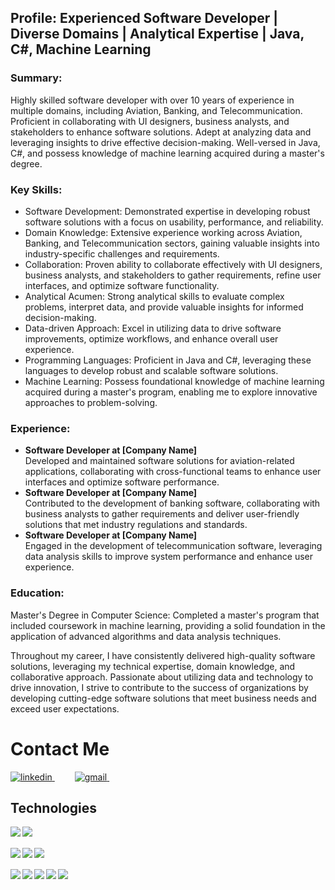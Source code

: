 <div class="profile-section">
  <h2>Profile: Experienced Software Developer | Diverse Domains | Analytical Expertise | Java, C#, Machine Learning</h2>
  <h3>Summary:</h3>
  <p>
    Highly skilled software developer with over 10 years of experience in multiple domains, including Aviation, Banking, and Telecommunication. Proficient in collaborating with UI designers, business analysts, and stakeholders to enhance software solutions. Adept at analyzing data and leveraging insights to drive effective decision-making. Well-versed in Java, C#, and possess knowledge of machine learning acquired during a master's degree.
  </p>
  <h3>Key Skills:</h3>
  <ul>
    <li>Software Development: Demonstrated expertise in developing robust software solutions with a focus on usability, performance, and reliability.</li>
    <li>Domain Knowledge: Extensive experience working across Aviation, Banking, and Telecommunication sectors, gaining valuable insights into industry-specific challenges and requirements.</li>
    <li>Collaboration: Proven ability to collaborate effectively with UI designers, business analysts, and stakeholders to gather requirements, refine user interfaces, and optimize software functionality.</li>
    <li>Analytical Acumen: Strong analytical skills to evaluate complex problems, interpret data, and provide valuable insights for informed decision-making.</li>
    <li>Data-driven Approach: Excel in utilizing data to drive software improvements, optimize workflows, and enhance overall user experience.</li>
    <li>Programming Languages: Proficient in Java and C#, leveraging these languages to develop robust and scalable software solutions.</li>
    <li>Machine Learning: Possess foundational knowledge of machine learning acquired during a master's program, enabling me to explore innovative approaches to problem-solving.</li>
  </ul>
  <h3>Experience:</h3>
  <ul>
    <li>
      <strong>Software Developer at [Company Name]</strong>
      <br />
      Developed and maintained software solutions for aviation-related applications, collaborating with cross-functional teams to enhance user interfaces and optimize software performance.
    </li>
    <li>
      <strong>Software Developer at [Company Name]</strong>
      <br />
      Contributed to the development of banking software, collaborating with business analysts to gather requirements and deliver user-friendly solutions that met industry regulations and standards.
    </li>
    <li>
      <strong>Software Developer at [Company Name]</strong>
      <br />
      Engaged in the development of telecommunication software, leveraging data analysis skills to improve system performance and enhance user experience.
    </li>
  </ul>
  <h3>Education:</h3>
  <p>
    Master's Degree in Computer Science: Completed a master's program that included coursework in machine learning, providing a solid foundation in the application of advanced algorithms and data analysis techniques.
  </p>
  <!--<h3>Certifications:</h3>
  <ul>
    <li>[Relevant Certifications]: List any relevant certifications that highlight your expertise in specific software development frameworks or tools.</li>
  </ul>
--!>
  <p>
    Throughout my career, I have consistently delivered high-quality software solutions, leveraging my technical expertise, domain knowledge, and collaborative approach. Passionate about utilizing data and technology to drive innovation, I strive to contribute to the success of organizations by developing cutting-edge software solutions that meet business needs and exceed user expectations.
  </p>


 <h1>Contact Me</h1>
<p>
  <a href="https://www.linkedin.com/in/bilalabdulkany/" rel="nofollow noreferrer">
    <img src="https://img.shields.io/badge/linkedin-%230077B5.svg?style=for-the-badge&logo=linkedin&logoColor=white" alt="linkedin">
  </a>
    &emsp;&emsp;
  <a href="bilal.abdulkany@gmail.com" rel="nofollow noreferrer">
    <img src="https://img.shields.io/badge/Gmail-D14836?style=for-the-badge&logo=gmail&logoColor=white" alt="gmail">
  </a>
    &emsp;&emsp;
</p>

## Technologies

<p>  
  <img align="left" src="https://img.shields.io/badge/c Sharp-%2300599C.svg?style=for-the-badge&logo=c%2B%2B&logoColor=white" />
    &nbsp; 

  <img align="left" src="https://img.shields.io/badge/Visual%20Studio%20Code-0078d7.svg?style=for-the-badge&logo=visual-studio-code&logoColor=white" />
    <br><br> 
  <img align="left" src="https://img.shields.io/badge/docker-%230db7ed.svg?style=for-the-badge&logo=docker&logoColor=white" />
    &nbsp;
   <img align="left" src="https://img.shields.io/badge/jira-%230A0FFF.svg?style=for-the-badge&logo=jira&logoColor=white)" />
    &nbsp;
  <img align="left" src="https://img.shields.io/badge/git-%23F05033.svg?style=for-the-badge&logo=git&logoColor=white" />
    <br><br>
  <img align="left" src="https://img.shields.io/badge/github-%23121011.svg?style=for-the-badge&logo=github&logoColor=white" />
    &nbsp;
  <img align="left" src="https://img.shields.io/badge/gitlab-%23181717.svg?style=for-the-badge&logo=gitlab&logoColor=white" />
    &nbsp;
  <img align="left" src="https://img.shields.io/badge/Linux-FCC624?style=for-the-badge&logo=linux&logoColor=black" />
<!--
  <img align="left" src="https://img.shields.io/badge/Codewars-B1361E?style=for-the-badge&logo=codewars&logoColor=grey" />
    <br><br>-->
  <img align="left" src="https://img.shields.io/badge/-Stackoverflow-FE7A16?style=for-the-badge&logo=stack-overflow&logoColor=white" />
    &nbsp;
  <img align="left" src="https://img.shields.io/badge/-Stackoverflow-FE7A16?style=for-the-badge&logo=stack-overflow&logoColor=white" />
    &nbsp;
 
</p><br/>
</div>
